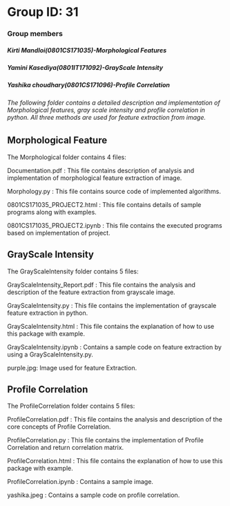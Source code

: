 # Group ID: 31



### Group members 
##### Kirti Mandloi(0801CS171035)-Morphological Features 
##### Yamini Kasediya(0801IT171092)-GrayScale Intensity
##### Yashika choudhary(0801CS171096)-Profile Correlation

###### The following folder contains a detailed description and implementation of Morphological features, gray scale intensity and profile correlation in python. All three methods are used for feature extraction from image.

## Morphological Feature 

The Morphological folder contains 4 files:

Documentation.pdf : This file contains description of analysis and implementation of morphological feature extraction of image.

Morphology.py : This file contains source code of implemented algorithms. 

0801CS171035_PROJECT2.html : This file contains details of sample programs along with examples.

0801CS171035_PROJECT2.ipynb : This file contains the executed programs based on implementation of project.

## GrayScale Intensity
The GrayScaleIntensity folder contains 5 files:

GrayScaleIntensity_Report.pdf : This file contains the analysis and description of the feature extraction from grayscale image.

GrayScaleIntensity.py : This file contains the implementation of grayscale feature extraction in python.

GrayScaleIntensity.html : This file contains the explanation of how to use this package with example.

GrayScaleIntensity.ipynb : Contains a sample code on feature extraction by using a GrayScaleIntensity.py. 

purple.jpg: Image used for feature Extraction.

## Profile Correlation 
The ProfileCorrelation folder contains 5 files:

ProfileCorrelation.pdf : This file contains the analysis and description of the core concepts of Profile Correlation.

ProfileCorrelation.py : This file contains the implementation of Profile Correlation and return correlation matrix.

ProfileCorrelation.html : This file contains the explanation of how to use this package with example.

ProfileCorrelation.ipynb : Contains a sample image.

yashika.jpeg : Contains a sample code on profile correlation.